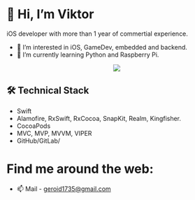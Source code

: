 # 👋 Hi, I’m Viktor
iOS developer with more than 1 year of commertial experience.
- 👀 I’m interested in iOS, GameDev, embedded and backend.
- 🌱 I’m currently learning Python and Raspberry Pi.
<p align='center'>
  <a href="https://t.me/VictorRezvantsev">
  <img src="https://img.shields.io/badge/Telegram-2CA5E0?style=for-the-badge&logo=telegram&logoColor=white"/>
  </a>
</p>

## 🛠 Technical Stack
*   Swift
*   Alamofire, RxSwift, RxCocoa, SnapKit,  Realm, Kingfisher.
*   CocoaPods
*   MVC, MVP, MVVM, VIPER
*   GitHub/GitLab/

# Find me around the web:
- 📫 Mail - geroid1735@gmail.com
